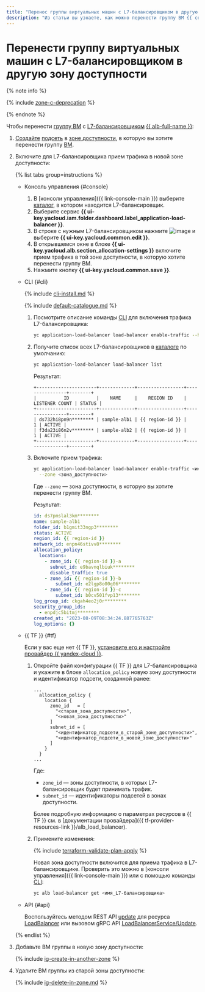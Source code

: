 ```yaml
---
title: "Перенос группы виртуальных машин с L7-балансировщиком в другую зону доступности"
description: "Из статьи вы узнаете, как можно перенести группу ВМ {{ compute-full-name }} с L7-балансировщиком из одной зоны доступности в другую."
---
```


# Перенести группу виртуальных машин с L7-балансировщиком в другую зону доступности

{% note info %}

{% include [zone-c-deprecation](../../../_includes/vpc/zone-c-deprecation.md) %}

{% endnote %}

Чтобы перенести [группу ВМ](../../concepts/instance-groups/index.md) c [L7-балансировщиком](../../../application-load-balancer/concepts/application-load-balancer.md) [{{ alb-full-name }}](../../../application-load-balancer/):
1. [Создайте](../../../vpc/operations/subnet-create.md) [подсеть](../../../vpc/concepts/network.md#subnet) в [зоне доступности](../../../overview/concepts/geo-scope.md), в которую вы хотите перенести группу [ВМ](../../concepts/vm.md).
1. Включите для L7-балансировщика прием трафика в новой зоне доступности:

   {% list tabs group=instructions %}

   - Консоль управления {#console}

     1. В [консоли управления]({{ link-console-main }}) выберите [каталог](../../../resource-manager/concepts/resources-hierarchy.md#folder), в котором находится L7-балансировщик.
     1. Выберите сервис **{{ ui-key.yacloud.iam.folder.dashboard.label_application-load-balancer }}**.
     1. В строке с нужным L7-балансировщиком нажмите ![image](../../../_assets/console-icons/ellipsis.svg) и выберите **{{ ui-key.yacloud.common.edit }}**.
     1. В открывшемся окне в блоке **{{ ui-key.yacloud.alb.section_allocation-settings }}** включите прием трафика в той зоне доступности, в которую хотите перенести группу ВМ.
     1. Нажмите кнопку **{{ ui-key.yacloud.common.save }}**.

   - CLI {#cli}

     {% include [cli-install.md](../../../_includes/cli-install.md) %}

     {% include [default-catalogue.md](../../../_includes/default-catalogue.md) %}

     1. Посмотрите описание команды [CLI](../../../cli/) для включения трафика L7-балансировщика:

        ```bash
        yc application-load-balancer load-balancer enable-traffic --help
        ```

     1. Получите список всех L7-балансировщиков в [каталоге](../../../resource-manager/concepts/resources-hierarchy.md#folder) по умолчанию:

        ```bash
        yc application-load-balancer load-balancer list
        ```

        Результат:

        ```text
        +----------------------+-------------+-----------------+----------------+--------+
        |          ID          |    NAME     |    REGION ID    | LISTENER COUNT | STATUS |
        +----------------------+-------------+-----------------+----------------+--------+
        | ds732hi8pn9n******** | sample-alb1 | {{ region-id }} |              1 | ACTIVE |
        | f3da23i86n2v******** | sample-alb2 | {{ region-id }} |              1 | ACTIVE |
        +----------------------+-------------+-----------------+----------------+--------+
        ```

     1. Включите прием трафика:

        ```bash
        yc application-load-balancer load-balancer enable-traffic <имя_L7-балансировщика> \
          --zone <зона_доступности>
        ```

        Где `--zone` — зона доступности, в которую вы хотите перенести группу ВМ.

        Результат:

        ```yaml
        id: ds7pmslal3km********
        name: sample-alb1
        folder_id: b1gmit33ngp3********
        status: ACTIVE
        region_id: {{ region-id }}
        network_id: enpn46stivv8********
        allocation_policy:
          locations:
            - zone_id: {{ region-id }}-a
              subnet_id: e9bavnqlbiuk********
              disable_traffic: true
            - zone_id: {{ region-id }}-b
                subnet_id: e2lgp8o00g06********
            - zone_id: {{ region-id }}-c
                subnet_id: b0cv501fvp13********
        log_group_id: ckgah4eo2j0r********
        security_group_ids:
          - enpdjc5bitmj********
        created_at: "2023-08-09T08:34:24.887765763Z"
        log_options: {}
        ```

   - {{ TF }} {#tf}

     Если у вас еще нет {{ TF }}, [установите его и настройте провайдер {{ yandex-cloud }}](../../../tutorials/infrastructure-management/terraform-quickstart.md#install-terraform).
     1. Откройте файл конфигурации {{ TF }} для L7-балансировщика и укажите в блоке `allocation_policy` новую зону доступности и идентификатор подсети, созданной ранее:

        ```hcl
        ...
          allocation_policy {
            location {
              zone_id   = [
                "<старая_зона_доступности>",
                "<новая_зона_доступности>"
              ]
              subnet_id = [
                "<идентификатор_подсети_в_старой_зоне_доступности>",
                "<идентификатор_подсети_в_новой_зоне_доступности>"
              ]
            }
          }
        ...
        ```

        Где:
        * `zone_id` — зоны доступности, в которых L7-балансировщик будет принимать трафик.
        * `subnet_id` — идентификаторы подсетей в зонах доступности.

        Более подробную информацию о параметрах ресурсов в {{ TF }} см. в [документации провайдера]({{ tf-provider-resources-link }}/alb_load_balancer).
     1. Примените изменения:

        {% include [terraform-validate-plan-apply](../../../_tutorials/_tutorials_includes/terraform-validate-plan-apply.md) %}

        Новая зона доступности включится для приема трафика в L7-балансировщике. Проверить это можно в [консоли управления]({{ link-console-main }}) или с помощью команды [CLI](../../../cli/):

        ```bash
        yc alb load-balancer get <имя_L7-балансировщика>
        ```

   - API {#api}

     Воспользуйтесь методом REST API [update](../../../application-load-balancer/api-ref/LoadBalancer/update.md) для ресурса [LoadBalancer](../../../application-load-balancer/api-ref/LoadBalancer/index.md) или вызовом gRPC API [LoadBalancerService/Update](../../../application-load-balancer/api-ref/grpc/load_balancer_service.md#Update).

   {% endlist %}

1. Добавьте ВМ группы в новую зону доступности:

   {% include [ig-create-in-another-zone](../../../_includes/compute/ig-create-in-another-zone.md) %}

1. Удалите ВМ группы из старой зоны доступности:

   {% include [ig-delete-in-zone.md](../../../_includes/compute/ig-delete-in-zone.md) %}